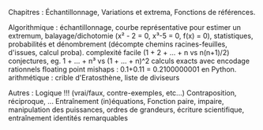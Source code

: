 Chapitres : 
	Échantillonnage, 
	Variations et extrema, 
	Fonctions de références.

Algorithmique : 
	échantillonnage,
	courbe représentative pour estimer un extremum,
	balayage/dichotomie (x² - 2 = 0, x³-5 = 0, f(x) = 0),
	statistiques, 
	probabilités et dénombrement (décompte chemins racines-feuilles, d'issues, calcul proba).
	complexité facile (1 + 2 + ... + n vs n(n+1)/2)
	conjectures, eg. 1 + ... + n³ vs (1 + ... + n)^2
	calculs exacts avec encodage rationnels
	floating point mishaps : 0.1+0.11 = 0.2100000001 en Python.
	arithmétique : crible d'Eratosthène, liste de diviseurs


Autres : 
	Logique !!! (vrai/faux, contre-exemples, etc...)
    Contraposition, réciproque, ...
	Entraînement (in)équations,
	Fonction paire, impaire,
	manipulation des puissances,
	ordres de grandeurs,
	écriture scientifique,
	entraînement identités remarquables
